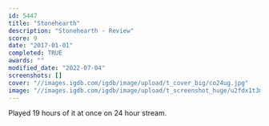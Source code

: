 ```yaml
---
id: 5447
title: "Stonehearth"
description: "Stonehearth - Review"
score: 9
date: "2017-01-01"
completed: TRUE
awards: ""
modified_date: "2022-07-04"
screenshots: []
cover: "//images.igdb.com/igdb/image/upload/t_cover_big/co24ug.jpg"
image: "//images.igdb.com/igdb/image/upload/t_screenshot_huge/u2fdx1t3mxah4boln8m4.jpg"
---
```

Played 19 hours of it at once on 24 hour stream.